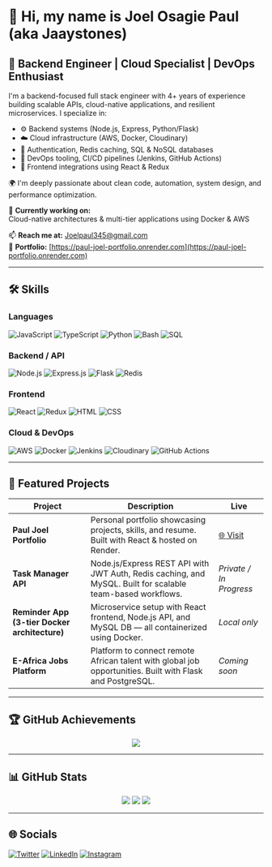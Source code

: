 # 👋 Hi, my name is Joel Osagie Paul (aka Jaaystones)

## 🚀 Backend Engineer | Cloud Specialist | DevOps Enthusiast

I'm a backend-focused full stack engineer with 4+ years of experience building scalable APIs, cloud-native applications, and resilient microservices. I specialize in:
- ⚙️ Backend systems (Node.js, Express, Python/Flask)
- ☁️ Cloud infrastructure (AWS, Docker, Cloudinary)
- 🔐 Authentication, Redis caching, SQL & NoSQL databases
- 🧪 DevOps tooling, CI/CD pipelines (Jenkins, GitHub Actions)
- 🧰 Frontend integrations using React & Redux

🌍 I'm deeply passionate about clean code, automation, system design, and performance optimization.

🎯 **Currently working on:**  
Cloud-native architectures & multi-tier applications using Docker & AWS

📫 **Reach me at:** [Joelpaul345@gmail.com](mailto:Joelpaul345@gmail.com)  
🔗 **Portfolio:** [https://paul-joel-portfolio.onrender.com](https://paul-joel-portfolio.onrender.com)

---

## 🛠️ Skills

### Languages  
![JavaScript](https://img.shields.io/badge/JavaScript-F7DF1E?style=flat&logo=javascript&logoColor=black)
![TypeScript](https://img.shields.io/badge/TypeScript-3178C6?style=flat&logo=typescript&logoColor=white)
![Python](https://img.shields.io/badge/Python-3776AB?style=flat&logo=python&logoColor=white)
![Bash](https://img.shields.io/badge/Bash-121011?style=flat&logo=gnu-bash&logoColor=white)
![SQL](https://img.shields.io/badge/SQL-336791?style=flat&logo=postgresql&logoColor=white)

### Backend / API  
![Node.js](https://img.shields.io/badge/Node.js-339933?style=flat&logo=node.js&logoColor=white)
![Express.js](https://img.shields.io/badge/Express.js-000000?style=flat&logo=express&logoColor=white)
![Flask](https://img.shields.io/badge/Flask-000000?style=flat&logo=flask&logoColor=white)
![Redis](https://img.shields.io/badge/Redis-DC382D?style=flat&logo=redis&logoColor=white)

### Frontend  
![React](https://img.shields.io/badge/React-61DAFB?style=flat&logo=react&logoColor=black)
![Redux](https://img.shields.io/badge/Redux-764ABC?style=flat&logo=redux&logoColor=white)
![HTML](https://img.shields.io/badge/HTML-E34F26?style=flat&logo=html5&logoColor=white)
![CSS](https://img.shields.io/badge/CSS-1572B6?style=flat&logo=css3&logoColor=white)

### Cloud & DevOps  
![AWS](https://img.shields.io/badge/AWS-232F3E?style=flat&logo=amazon-aws&logoColor=white)
![Docker](https://img.shields.io/badge/Docker-2496ED?style=flat&logo=docker&logoColor=white)
![Jenkins](https://img.shields.io/badge/Jenkins-D24939?style=flat&logo=jenkins&logoColor=white)
![Cloudinary](https://img.shields.io/badge/Cloudinary-3448C5?style=flat&logo=cloudinary&logoColor=white)
![GitHub Actions](https://img.shields.io/badge/GitHub_Actions-2088FF?style=flat&logo=github-actions&logoColor=white)

---

## 🚀 Featured Projects

| Project | Description | Live |
|--------|-------------|------|
| **Paul Joel Portfolio** | Personal portfolio showcasing projects, skills, and resume. Built with React & hosted on Render. | [🌐 Visit](https://paul-joel-portfolio.onrender.com) |
| **Task Manager API** | Node.js/Express REST API with JWT Auth, Redis caching, and MySQL. Built for scalable team-based workflows. | *Private / In Progress* |
| **Reminder App (3-tier Docker architecture)** | Microservice setup with React frontend, Node.js API, and MySQL DB — all containerized using Docker. | *Local only* |
| **E-Africa Jobs Platform** | Platform to connect remote African talent with global job opportunities. Built with Flask and PostgreSQL. | *Coming soon* |

---

## 🏆 GitHub Achievements

<p align="center">
  <img src="https://github-profile-trophy.vercel.app/?username=Jaaystones&theme=algolia&row=1&margin-w=10&no-bg=true" />
</p>

---

## 📊 GitHub Stats

<p align="center">
  <img src="https://github-readme-stats.vercel.app/api?username=Jaaystones&show_icons=true&theme=tokyonight&count_private=true&hide=contribs" />
  <img src="https://github-readme-stats.vercel.app/api/top-langs/?username=Jaaystones&layout=compact&theme=tokyonight" />
  <img src="http://github-readme-streak-stats.herokuapp.com?user=Jaaystones&theme=tokyonight&mode=weekly" />
</p>

---

## 🌐 Socials

<p>
  <a href="https://twitter.com/Jaaystones" target="_blank"><img alt="Twitter" src="https://img.shields.io/badge/Twitter-1DA1F2?style=flat&logo=twitter&logoColor=white" /></a>
  <a href="https://www.linkedin.com/in/paul-joel-872748127" target="_blank"><img alt="LinkedIn" src="https://img.shields.io/badge/LinkedIn-0077B5?style=flat&logo=linkedin&logoColor=white" /></a>
  <a href="https://instagram.com/jaaystones?igshid=NDk5N2NlZjQ=" target="_blank"><img alt="Instagram" src="https://img.shields.io/badge/Instagram-E4405F?style=flat&logo=instagram&logoColor=white" /></a>
</p>
